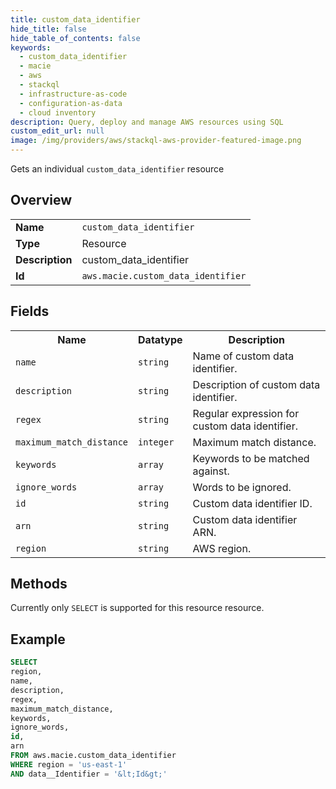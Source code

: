 ```yaml
---
title: custom_data_identifier
hide_title: false
hide_table_of_contents: false
keywords:
  - custom_data_identifier
  - macie
  - aws
  - stackql
  - infrastructure-as-code
  - configuration-as-data
  - cloud inventory
description: Query, deploy and manage AWS resources using SQL
custom_edit_url: null
image: /img/providers/aws/stackql-aws-provider-featured-image.png
---
```

Gets an individual <code>custom_data_identifier</code> resource

## Overview
<table><tbody>
<tr><td><b>Name</b></td><td><code>custom_data_identifier</code></td></tr>
<tr><td><b>Type</b></td><td>Resource</td></tr>
<tr><td><b>Description</b></td><td>custom_data_identifier</td></tr>
<tr><td><b>Id</b></td><td><code>aws.macie.custom_data_identifier</code></td></tr>
</tbody></table>

## Fields
<table><tbody>
<tr><th>Name</th><th>Datatype</th><th>Description</th></tr>
<tr><td><code>name</code></td><td><code>string</code></td><td>Name of custom data identifier.</td></tr>
<tr><td><code>description</code></td><td><code>string</code></td><td>Description of custom data identifier.</td></tr>
<tr><td><code>regex</code></td><td><code>string</code></td><td>Regular expression for custom data identifier.</td></tr>
<tr><td><code>maximum_match_distance</code></td><td><code>integer</code></td><td>Maximum match distance.</td></tr>
<tr><td><code>keywords</code></td><td><code>array</code></td><td>Keywords to be matched against.</td></tr>
<tr><td><code>ignore_words</code></td><td><code>array</code></td><td>Words to be ignored.</td></tr>
<tr><td><code>id</code></td><td><code>string</code></td><td>Custom data identifier ID.</td></tr>
<tr><td><code>arn</code></td><td><code>string</code></td><td>Custom data identifier ARN.</td></tr>
<tr><td><code>region</code></td><td><code>string</code></td><td>AWS region.</td></tr>

</tbody></table>

## Methods
Currently only <code>SELECT</code> is supported for this resource resource.

## Example
```sql
SELECT
region,
name,
description,
regex,
maximum_match_distance,
keywords,
ignore_words,
id,
arn
FROM aws.macie.custom_data_identifier
WHERE region = 'us-east-1'
AND data__Identifier = '&lt;Id&gt;'
```
